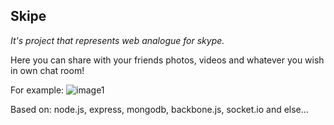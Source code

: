 Skipe
-

*It's project that represents web analogue for skype.*

Here you can share with your friends photos, videos and whatever you wish in own chat room!

For example:
![image1]

Based on: node.js, express, mongodb, backbone.js, socket.io and else...

[image1]: https://github.com/codeName007/skipe/blob/master/src/public/i/carousel1.png?raw=true
